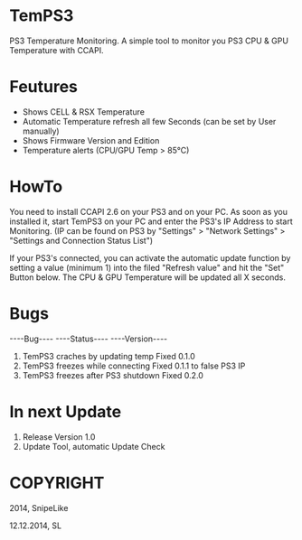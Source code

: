 # TemPS3

PS3 Temperature Monitoring.
A simple tool to monitor you PS3 CPU & GPU Temperature with CCAPI.

# Feutures
- Shows CELL & RSX Temperature
- Automatic Temperature refresh all few Seconds (can be set by User manually)
- Shows Firmware Version and Edition
- Temperature alerts (CPU/GPU Temp > 85°C)

# HowTo
You need to install CCAPI 2.6 on your PS3 and on your PC.
As soon as you installed it, start TemPS3 on your PC and enter the PS3's IP Address
to start Monitoring. (IP can be found on PS3 by "Settings" > "Network Settings" > "Settings and Connection Status List")

If your PS3's connected, you can activate the automatic update function by setting a value (minimum 1) into the
filed "Refresh value" and hit the "Set" Button below. The CPU & GPU Temperature will be updated all X seconds.

# Bugs
----Bug----                                   ----Status----         ----Version----
1) TemPS3 craches by updating temp            Fixed                  0.1.0
2) TemPS3 freezes while connecting            Fixed                  0.1.1
   to false PS3 IP
3) TemPS3 freezes after PS3 shutdown          Fixed                  0.2.0

# In next Update
1) Release Version 1.0
2) Update Tool, automatic Update Check

# COPYRIGHT
2014, SnipeLike

12.12.2014, SL
